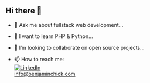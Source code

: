 ## Hi there 👋

- 💬 Ask me about fullstack web development...
- 🌱 I want to learn PHP & Python...
- 👯 I’m looking to collaborate on open source projects...

- 📫 How to reach me:</br>
[![LinkedIn](https://img.shields.io/badge/LinkedIn-profile-blue?logo=linkedin&logoColor=white)](https://www.linkedin.com/in/benjamin-chick-87b348302)</br>
<a href="mailto:info@benjaminchick.com">info@benjaminchick.com</a>


